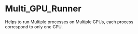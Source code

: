# Multi_GPU_Runner
Helps to run Multiple processes on Multiple GPUs, each process correspond to only one GPU.
